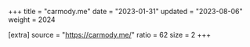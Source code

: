 +++
title = "carmody.me"
date = "2023-01-31"
updated = "2023-08-06"
weight = 2024

[extra]
source = "https://carmody.me/"
ratio = 62
size = 2
+++

